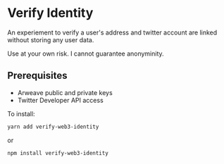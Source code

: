# Verify Identity
An experiement to verify a user's address and twitter account are linked without storing any user data.

Use at your own risk. I cannot guarantee anonyminity.

## Prerequisites
- Arweave public and private keys
- Twitter Developer API access

To install:
```bash
yarn add verify-web3-identity
```
or
```bash
npm install verify-web3-identity
```
